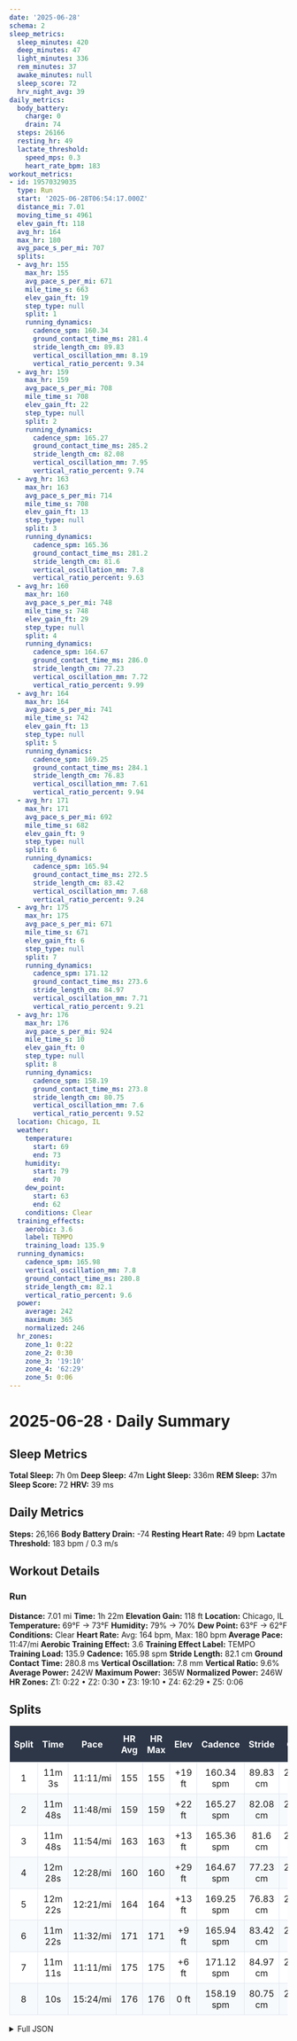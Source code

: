 ```yaml
---
date: '2025-06-28'
schema: 2
sleep_metrics:
  sleep_minutes: 420
  deep_minutes: 47
  light_minutes: 336
  rem_minutes: 37
  awake_minutes: null
  sleep_score: 72
  hrv_night_avg: 39
daily_metrics:
  body_battery:
    charge: 0
    drain: 74
  steps: 26166
  resting_hr: 49
  lactate_threshold:
    speed_mps: 0.3
    heart_rate_bpm: 183
workout_metrics:
- id: 19570329035
  type: Run
  start: '2025-06-28T06:54:17.000Z'
  distance_mi: 7.01
  moving_time_s: 4961
  elev_gain_ft: 118
  avg_hr: 164
  max_hr: 180
  avg_pace_s_per_mi: 707
  splits:
  - avg_hr: 155
    max_hr: 155
    avg_pace_s_per_mi: 671
    mile_time_s: 663
    elev_gain_ft: 19
    step_type: null
    split: 1
    running_dynamics:
      cadence_spm: 160.34
      ground_contact_time_ms: 281.4
      stride_length_cm: 89.83
      vertical_oscillation_mm: 8.19
      vertical_ratio_percent: 9.34
  - avg_hr: 159
    max_hr: 159
    avg_pace_s_per_mi: 708
    mile_time_s: 708
    elev_gain_ft: 22
    step_type: null
    split: 2
    running_dynamics:
      cadence_spm: 165.27
      ground_contact_time_ms: 285.2
      stride_length_cm: 82.08
      vertical_oscillation_mm: 7.95
      vertical_ratio_percent: 9.74
  - avg_hr: 163
    max_hr: 163
    avg_pace_s_per_mi: 714
    mile_time_s: 708
    elev_gain_ft: 13
    step_type: null
    split: 3
    running_dynamics:
      cadence_spm: 165.36
      ground_contact_time_ms: 281.2
      stride_length_cm: 81.6
      vertical_oscillation_mm: 7.8
      vertical_ratio_percent: 9.63
  - avg_hr: 160
    max_hr: 160
    avg_pace_s_per_mi: 748
    mile_time_s: 748
    elev_gain_ft: 29
    step_type: null
    split: 4
    running_dynamics:
      cadence_spm: 164.67
      ground_contact_time_ms: 286.0
      stride_length_cm: 77.23
      vertical_oscillation_mm: 7.72
      vertical_ratio_percent: 9.99
  - avg_hr: 164
    max_hr: 164
    avg_pace_s_per_mi: 741
    mile_time_s: 742
    elev_gain_ft: 13
    step_type: null
    split: 5
    running_dynamics:
      cadence_spm: 169.25
      ground_contact_time_ms: 284.1
      stride_length_cm: 76.83
      vertical_oscillation_mm: 7.61
      vertical_ratio_percent: 9.94
  - avg_hr: 171
    max_hr: 171
    avg_pace_s_per_mi: 692
    mile_time_s: 682
    elev_gain_ft: 9
    step_type: null
    split: 6
    running_dynamics:
      cadence_spm: 165.94
      ground_contact_time_ms: 272.5
      stride_length_cm: 83.42
      vertical_oscillation_mm: 7.68
      vertical_ratio_percent: 9.24
  - avg_hr: 175
    max_hr: 175
    avg_pace_s_per_mi: 671
    mile_time_s: 671
    elev_gain_ft: 6
    step_type: null
    split: 7
    running_dynamics:
      cadence_spm: 171.12
      ground_contact_time_ms: 273.6
      stride_length_cm: 84.97
      vertical_oscillation_mm: 7.71
      vertical_ratio_percent: 9.21
  - avg_hr: 176
    max_hr: 176
    avg_pace_s_per_mi: 924
    mile_time_s: 10
    elev_gain_ft: 0
    step_type: null
    split: 8
    running_dynamics:
      cadence_spm: 158.19
      ground_contact_time_ms: 273.8
      stride_length_cm: 80.75
      vertical_oscillation_mm: 7.6
      vertical_ratio_percent: 9.52
  location: Chicago, IL
  weather:
    temperature:
      start: 69
      end: 73
    humidity:
      start: 79
      end: 70
    dew_point:
      start: 63
      end: 62
    conditions: Clear
  training_effects:
    aerobic: 3.6
    label: TEMPO
    training_load: 135.9
  running_dynamics:
    cadence_spm: 165.98
    vertical_oscillation_mm: 7.8
    ground_contact_time_ms: 280.8
    stride_length_cm: 82.1
    vertical_ratio_percent: 9.6
  power:
    average: 242
    maximum: 365
    normalized: 246
  hr_zones:
    zone_1: 0:22
    zone_2: 0:30
    zone_3: '19:10'
    zone_4: '62:29'
    zone_5: 0:06
---
```

# 2025-06-28 · Daily Summary

## Sleep Metrics
**Total Sleep:** 7h 0m
**Deep Sleep:** 47m
**Light Sleep:** 336m
**REM Sleep:** 37m
**Sleep Score:** 72
**HRV:** 39 ms

## Daily Metrics
**Steps:** 26,166
**Body Battery Drain:** -74
**Resting Heart Rate:** 49 bpm
**Lactate Threshold:** 183 bpm / 0.3 m/s

## Workout Details
### Run
**Distance:** 7.01 mi
**Time:** 1h 22m
**Elevation Gain:** 118 ft
**Location:** Chicago, IL
**Temperature:** 69°F → 73°F
**Humidity:** 79% → 70%
**Dew Point:** 63°F → 62°F
**Conditions:** Clear
**Heart Rate:** Avg: 164 bpm, Max: 180 bpm
**Average Pace:** 11:47/mi
**Aerobic Training Effect:** 3.6
**Training Effect Label:** TEMPO
**Training Load:** 135.9
**Cadence:** 165.98 spm
**Stride Length:** 82.1 cm
**Ground Contact Time:** 280.8 ms
**Vertical Oscillation:** 7.8 mm
**Vertical Ratio:** 9.6%
**Average Power:** 242W
**Maximum Power:** 365W
**Normalized Power:** 246W
**HR Zones:** Z1: 0:22 • Z2: 0:30 • Z3: 19:10 • Z4: 62:29 • Z5: 0:06

## Splits

<style>
table { border-collapse: collapse; width: 100%; margin: 16px 0; }
th { background-color: #2d3748; color: white; padding: 12px 8px; text-align: center; font-weight: bold; }
td { padding: 8px; text-align: center; border: 1px solid #e2e8f0; }
tr:nth-child(even) { background-color: #f7fafc; }
tr:nth-child(odd) { background-color: #ffffff; }
tr:hover { background-color: #edf2f7; }
</style>

| Split | Time | Pace | HR Avg | HR Max | Elev | Cadence | Stride | GCT | VO |
|-------|------|------|---------|---------|------|---------|--------|-----|-----|
| 1 | 11m 3s | 11:11/mi | 155 | 155 | +19 ft | 160.34 spm | 89.83 cm | 281.4 ms | 8.19 mm |
| 2 | 11m 48s | 11:48/mi | 159 | 159 | +22 ft | 165.27 spm | 82.08 cm | 285.2 ms | 7.95 mm |
| 3 | 11m 48s | 11:54/mi | 163 | 163 | +13 ft | 165.36 spm | 81.6 cm | 281.2 ms | 7.8 mm |
| 4 | 12m 28s | 12:28/mi | 160 | 160 | +29 ft | 164.67 spm | 77.23 cm | 286.0 ms | 7.72 mm |
| 5 | 12m 22s | 12:21/mi | 164 | 164 | +13 ft | 169.25 spm | 76.83 cm | 284.1 ms | 7.61 mm |
| 6 | 11m 22s | 11:32/mi | 171 | 171 | +9 ft | 165.94 spm | 83.42 cm | 272.5 ms | 7.68 mm |
| 7 | 11m 11s | 11:11/mi | 175 | 175 | +6 ft | 171.12 spm | 84.97 cm | 273.6 ms | 7.71 mm |
| 8 | 10s | 15:24/mi | 176 | 176 | 0 ft | 158.19 spm | 80.75 cm | 273.8 ms | 7.6 mm |


<details>
<summary>Full JSON</summary>

```json
{
  "date": "2025-06-28",
  "schema": 2,
  "sleep_metrics": {
    "sleep_minutes": 420,
    "deep_minutes": 47,
    "light_minutes": 336,
    "rem_minutes": 37,
    "awake_minutes": null,
    "sleep_score": 72,
    "hrv_night_avg": 39
  },
  "daily_metrics": {
    "body_battery": {
      "charge": 0,
      "drain": 74
    },
    "steps": 26166,
    "resting_hr": 49,
    "lactate_threshold": {
      "speed_mps": 0.3,
      "heart_rate_bpm": 183
    }
  },
  "workout_metrics": [
    {
      "id": 19570329035,
      "type": "Run",
      "start": "2025-06-28T06:54:17.000Z",
      "distance_mi": 7.01,
      "moving_time_s": 4961,
      "elev_gain_ft": 118,
      "avg_hr": 164,
      "max_hr": 180,
      "avg_pace_s_per_mi": 707,
      "splits": [
        {
          "avg_hr": 155,
          "max_hr": 155,
          "avg_pace_s_per_mi": 671,
          "mile_time_s": 663,
          "elev_gain_ft": 19,
          "step_type": null,
          "split": 1,
          "running_dynamics": {
            "cadence_spm": 160.34,
            "ground_contact_time_ms": 281.4,
            "stride_length_cm": 89.83,
            "vertical_oscillation_mm": 8.19,
            "vertical_ratio_percent": 9.34
          }
        },
        {
          "avg_hr": 159,
          "max_hr": 159,
          "avg_pace_s_per_mi": 708,
          "mile_time_s": 708,
          "elev_gain_ft": 22,
          "step_type": null,
          "split": 2,
          "running_dynamics": {
            "cadence_spm": 165.27,
            "ground_contact_time_ms": 285.2,
            "stride_length_cm": 82.08,
            "vertical_oscillation_mm": 7.95,
            "vertical_ratio_percent": 9.74
          }
        },
        {
          "avg_hr": 163,
          "max_hr": 163,
          "avg_pace_s_per_mi": 714,
          "mile_time_s": 708,
          "elev_gain_ft": 13,
          "step_type": null,
          "split": 3,
          "running_dynamics": {
            "cadence_spm": 165.36,
            "ground_contact_time_ms": 281.2,
            "stride_length_cm": 81.6,
            "vertical_oscillation_mm": 7.8,
            "vertical_ratio_percent": 9.63
          }
        },
        {
          "avg_hr": 160,
          "max_hr": 160,
          "avg_pace_s_per_mi": 748,
          "mile_time_s": 748,
          "elev_gain_ft": 29,
          "step_type": null,
          "split": 4,
          "running_dynamics": {
            "cadence_spm": 164.67,
            "ground_contact_time_ms": 286.0,
            "stride_length_cm": 77.23,
            "vertical_oscillation_mm": 7.72,
            "vertical_ratio_percent": 9.99
          }
        },
        {
          "avg_hr": 164,
          "max_hr": 164,
          "avg_pace_s_per_mi": 741,
          "mile_time_s": 742,
          "elev_gain_ft": 13,
          "step_type": null,
          "split": 5,
          "running_dynamics": {
            "cadence_spm": 169.25,
            "ground_contact_time_ms": 284.1,
            "stride_length_cm": 76.83,
            "vertical_oscillation_mm": 7.61,
            "vertical_ratio_percent": 9.94
          }
        },
        {
          "avg_hr": 171,
          "max_hr": 171,
          "avg_pace_s_per_mi": 692,
          "mile_time_s": 682,
          "elev_gain_ft": 9,
          "step_type": null,
          "split": 6,
          "running_dynamics": {
            "cadence_spm": 165.94,
            "ground_contact_time_ms": 272.5,
            "stride_length_cm": 83.42,
            "vertical_oscillation_mm": 7.68,
            "vertical_ratio_percent": 9.24
          }
        },
        {
          "avg_hr": 175,
          "max_hr": 175,
          "avg_pace_s_per_mi": 671,
          "mile_time_s": 671,
          "elev_gain_ft": 6,
          "step_type": null,
          "split": 7,
          "running_dynamics": {
            "cadence_spm": 171.12,
            "ground_contact_time_ms": 273.6,
            "stride_length_cm": 84.97,
            "vertical_oscillation_mm": 7.71,
            "vertical_ratio_percent": 9.21
          }
        },
        {
          "avg_hr": 176,
          "max_hr": 176,
          "avg_pace_s_per_mi": 924,
          "mile_time_s": 10,
          "elev_gain_ft": 0,
          "step_type": null,
          "split": 8,
          "running_dynamics": {
            "cadence_spm": 158.19,
            "ground_contact_time_ms": 273.8,
            "stride_length_cm": 80.75,
            "vertical_oscillation_mm": 7.6,
            "vertical_ratio_percent": 9.52
          }
        }
      ],
      "location": "Chicago, IL",
      "weather": {
        "temperature": {
          "start": 69,
          "end": 73
        },
        "humidity": {
          "start": 79,
          "end": 70
        },
        "dew_point": {
          "start": 63,
          "end": 62
        },
        "conditions": "Clear"
      },
      "training_effects": {
        "aerobic": 3.6,
        "label": "TEMPO",
        "training_load": 135.9
      },
      "running_dynamics": {
        "cadence_spm": 165.98,
        "vertical_oscillation_mm": 7.8,
        "ground_contact_time_ms": 280.8,
        "stride_length_cm": 82.1,
        "vertical_ratio_percent": 9.6
      },
      "power": {
        "average": 242,
        "maximum": 365,
        "normalized": 246
      },
      "hr_zones": {
        "zone_1": "0:22",
        "zone_2": "0:30",
        "zone_3": "19:10",
        "zone_4": "62:29",
        "zone_5": "0:06"
      }
    }
  ]
}
```
</details>
